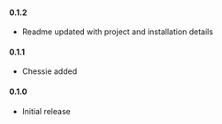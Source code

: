 #### 0.1.2
* Readme updated with project and installation details
#### 0.1.1
* Chessie added

#### 0.1.0
* Initial release
